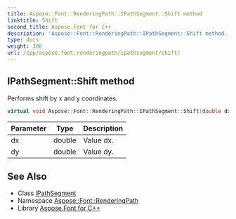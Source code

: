 ```yaml
---
title: Aspose::Font::RenderingPath::IPathSegment::Shift method
linktitle: Shift
second_title: Aspose.Font for C++
description: 'Aspose::Font::RenderingPath::IPathSegment::Shift method. Performs shift by x and y coordinates in C++.'
type: docs
weight: 300
url: /cpp/aspose.font.renderingpath/ipathsegment/shift/
---
```

## IPathSegment::Shift method


Performs shift by x and y coordinates.

```cpp
virtual void Aspose::Font::RenderingPath::IPathSegment::Shift(double dx, double dy)=0
```


| Parameter | Type | Description |
| --- | --- | --- |
| dx | double | Value dx. |
| dy | double | Value dy. |

## See Also

* Class [IPathSegment](../)
* Namespace [Aspose::Font::RenderingPath](../../)
* Library [Aspose.Font for C++](../../../)
